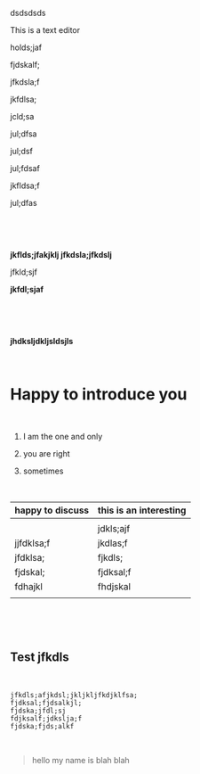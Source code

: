 dsdsdsds

This is a text editor

holds;jaf

fjdskalf;

jfkdsla;f

jkfdlsa;

jcld;sa

jul;dfsa

jul;dsf

jul;fdsaf

jkfldsa;f

jul;dfas

 

 

**jkflds;jfakjklj jfkdsla;jfkdslj**

jfkld;sjf

**jkfdl;sjaf**

 

 

**jhdksljdkljsldsjls**

 

Happy to introduce you
======================

 

1.  I am the one and only

2.  you are right

3.  sometimes

 

| happy to discuss | this is an interesting |
|------------------|------------------------|
|                  |                        |
|                  | jdkls;ajf              |
| jjfdklsa;f       | jkdlas;f               |
| jfdklsa;         | fjkdls;                |
| fjdskal;         | fjdksal;f              |
| fdhajkl          | fhdjskal               |
|                  |                        |

 

 

Test jfkdls
-----------

 

~~~~~~~~~~~~~~~~~~~~~~~~~~~~~~~~~~~~~~~~~~~~~~~~~~~~~~~~~~~~~~~~~~~~~~~~~~~~~~~~
jfkdls;afjkdsl;jkljkljfkdjklfsa;
fjdksal;fjdsalkjl;
fjdska;jfdl;sj
fdjksalf;jdkslja;f
fjdska;fjds;alkf
~~~~~~~~~~~~~~~~~~~~~~~~~~~~~~~~~~~~~~~~~~~~~~~~~~~~~~~~~~~~~~~~~~~~~~~~~~~~~~~~

 

>   hello my name is blah blah

 

 
